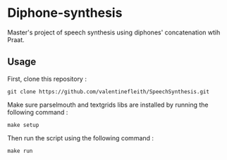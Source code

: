 # Diphone-synthesis
Master's project of speech synthesis using diphones' concatenation wtih Praat.

## Usage

First, clone this repository :
```
git clone https://github.com/valentinefleith/SpeechSynthesis.git
```

Make sure parselmouth and textgrids libs are installed by running the following command :
```
make setup
```

Then run the script using the following command :

```
make run
```
